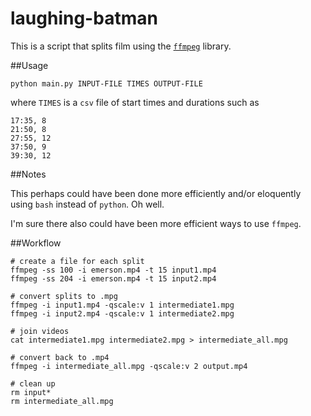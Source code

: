 laughing-batman
===============
This is a script that splits film using the [`ffmpeg`](http://ffmpeg.org/) library.

##Usage

```
python main.py INPUT-FILE TIMES OUTPUT-FILE
```

where `TIMES` is a `csv` file of start times and durations such as
```
17:35, 8
21:50, 8
27:55, 12
37:50, 9
39:30, 12
```

##Notes


This perhaps could have been done more efficiently and/or eloquently using `bash` instead of `python`. Oh well.

I'm sure there also could have been more efficient ways to use `ffmpeg`.

##Workflow

```
# create a file for each split
ffmpeg -ss 100 -i emerson.mp4 -t 15 input1.mp4
ffmpeg -ss 204 -i emerson.mp4 -t 15 input2.mp4

# convert splits to .mpg
ffmpeg -i input1.mp4 -qscale:v 1 intermediate1.mpg
ffmpeg -i input2.mp4 -qscale:v 1 intermediate2.mpg

# join videos
cat intermediate1.mpg intermediate2.mpg > intermediate_all.mpg

# convert back to .mp4
ffmpeg -i intermediate_all.mpg -qscale:v 2 output.mp4

# clean up
rm input*
rm intermediate_all.mpg
```




